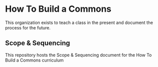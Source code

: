 # How To Build a Commons
This organization exists to teach a class in the present and document the process for the future.

## Scope & Sequencing
This repository hosts the Scope & Sequencing document for the How To Build a Commons curriculum

